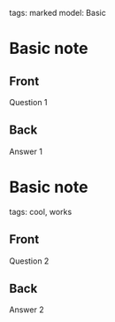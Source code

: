 tags: marked
model: Basic

# Basic note

## Front
Question 1

## Back
Answer 1

# Basic note
tags: cool, works

## Front
Question 2

## Back
Answer 2

